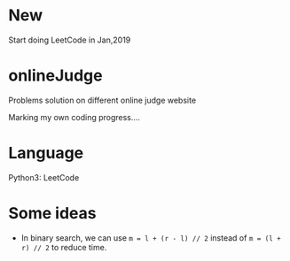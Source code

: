 # New
Start doing LeetCode in Jan,2019


# onlineJudge
Problems solution on different online judge website

Marking my own coding progress....

# Language
Python3: LeetCode

# Some ideas

- In binary search, we can use `m = l + (r - l) // 2` instead of `m = (l + r) // 2` to reduce time.
